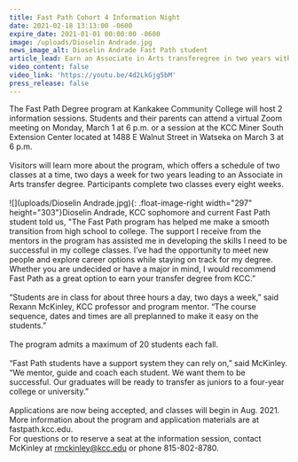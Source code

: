 ```yaml
---
title: Fast Path Cohort 4 Information Night
date: 2021-02-18 13:13:00 -0600
expire_date: 2021-01-01 00:00:00 -0600
image: /uploads/Dioselin Andrade.jpg
news_image_alt: Dioselin Andrade Fast Path student
article_lead: Earn an Associate in Arts transferegree in two years with Fast Path.
video_content: false
video_link: 'https://youtu.be/4d2LkGjg5bM'
press_release: false
---
```


The Fast Path Degree program at Kankakee Community College will host 2 information sessions. Students and their parents can attend a virtual Zoom meeting on Monday, March 1 at 6 p.m. or a session at the KCC Miner South Extension Center located at 1488 E Walnut Street in Watseka on March 3 at 6 p.m.<br><br>Visitors will learn more about the program, which offers a schedule of two classes at a time, two days a week for two years leading to an Associate in Arts transfer degree. Participants complete two classes every eight weeks.&nbsp;<br><br>![](uploads/Dioselin Andrade.jpg){: .float-image-right width="297" height="303"}Dioselin Andrade, KCC sophomore and current Fast Path student told us, "The Fast Path program has helped me make a smooth transition from high school to college. The support I receive from the mentors in the program has assisted me in developing the skills I need to be successful in my college classes. I’ve had the opportunity to meet new people and explore career options while staying on track for my degree. Whether you are undecided or have a major in mind, I would recommend Fast Path as a great option to earn your transfer degree from KCC.”&nbsp;<br><br>“Students are in class for about three hours a day, two days a week,” said Rexann McKinley, KCC professor and program mentor. “The course sequence, dates and times are all preplanned to make it easy on the students.”<br><br>The program admits a maximum of 20 students each fall.&nbsp;<br><br>“Fast Path students have a support system they can rely on,” said McKinley. “We mentor, guide and coach each student. We want them to be successful. Our graduates will be ready to transfer as juniors to a four-year college or university.”<br><br>Applications are now being accepted, and classes will begin in Aug. 2021. More information about the program and application materials are at fastpath.kcc.edu.&nbsp;<br>For questions or to reserve a seat at the information session, contact McKinley at [rmckinley@kcc.edu](mailto:rmckinley@kcc.edu) or phone 815-802-8780.
